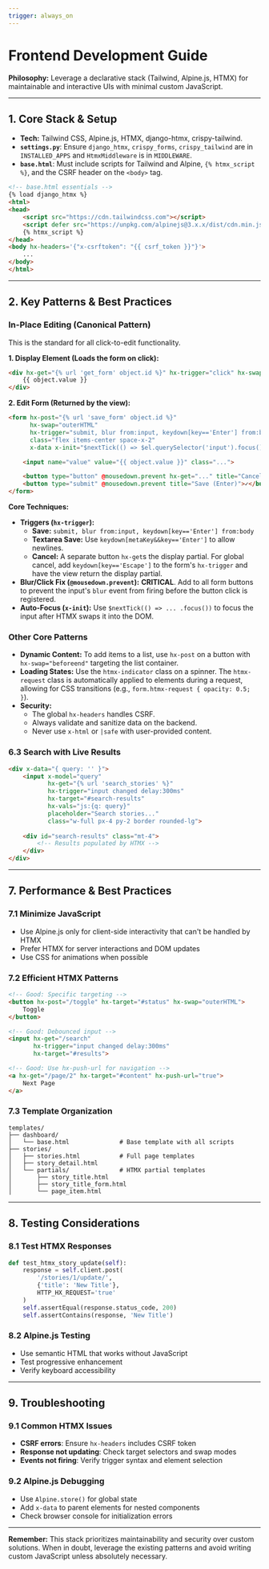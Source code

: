 ```yaml
---
trigger: always_on
---
```


# Frontend Development Guide

**Philosophy:** Leverage a declarative stack (Tailwind, Alpine.js, HTMX) for maintainable and interactive UIs with minimal custom JavaScript.

---

## 1. Core Stack & Setup

- **Tech:** Tailwind CSS, Alpine.js, HTMX, django-htmx, crispy-tailwind.
- **`settings.py`**: Ensure `django_htmx`, `crispy_forms`, `crispy_tailwind` are in `INSTALLED_APPS` and `HtmxMiddleware` is in `MIDDLEWARE`.
- **`base.html`**: Must include scripts for Tailwind and Alpine, `{% htmx_script %}`, and the CSRF header on the `<body>` tag.

```html
<!-- base.html essentials -->
{% load django_htmx %}
<html>
<head>
    <script src="https://cdn.tailwindcss.com"></script>
    <script defer src="https://unpkg.com/alpinejs@3.x.x/dist/cdn.min.js"></script>
    {% htmx_script %}
</head>
<body hx-headers='{"x-csrftoken": "{{ csrf_token }}"}'>
    ...
</body>
</html>
```

---

## 2. Key Patterns & Best Practices

### In-Place Editing (Canonical Pattern)

This is the standard for all click-to-edit functionality.

**1. Display Element (Loads the form on click):**
```html
<div hx-get="{% url 'get_form' object.id %}" hx-trigger="click" hx-swap="outerHTML">
    {{ object.value }}
</div>
```

**2. Edit Form (Returned by the view):**
```html
<form hx-post="{% url 'save_form' object.id %}"
      hx-swap="outerHTML"
      hx-trigger="submit, blur from:input, keydown[key=='Enter'] from:body"
      class="flex items-center space-x-2"
      x-data x-init="$nextTick(() => $el.querySelector('input').focus())">

    <input name="value" value="{{ object.value }}" class="...">

    <button type="button" @mousedown.prevent hx-get="..." title="Cancel (Esc)">X</button>
    <button type="submit" @mousedown.prevent title="Save (Enter)">✓</button>
</form>
```

**Core Techniques:**
- **Triggers (`hx-trigger`):**
    - **Save:** `submit, blur from:input, keydown[key=='Enter'] from:body`
    - **Textarea Save:** Use `keydown[metaKey&&key=='Enter']` to allow newlines.
    - **Cancel:** A separate button `hx-get`s the display partial. For global cancel, add `keydown[key=='Escape']` to the form's `hx-trigger` and have the view return the display partial.
- **Blur/Click Fix (`@mousedown.prevent`):** **CRITICAL**. Add to all form buttons to prevent the input's `blur` event from firing before the button click is registered.
- **Auto-Focus (`x-init`):** Use `$nextTick(() => ... .focus())` to focus the input after HTMX swaps it into the DOM.

### Other Core Patterns

- **Dynamic Content:** To add items to a list, use `hx-post` on a button with `hx-swap="beforeend"` targeting the list container.
- **Loading States:** Use the `htmx-indicator` class on a spinner. The `htmx-request` class is automatically applied to elements during a request, allowing for CSS transitions (e.g., `form.htmx-request { opacity: 0.5; }`).
- **Security:**
    - The global `hx-headers` handles CSRF.
    - Always validate and sanitize data on the backend.
    - Never use `x-html` or `|safe` with user-provided content.

### 6.3 Search with Live Results
```html
<div x-data="{ query: '' }">
    <input x-model="query"
           hx-get="{% url 'search_stories' %}"
           hx-trigger="input changed delay:300ms"
           hx-target="#search-results"
           hx-vals="js:{q: query}"
           placeholder="Search stories..."
           class="w-full px-4 py-2 border rounded-lg">
    
    <div id="search-results" class="mt-4">
        <!-- Results populated by HTMX -->
    </div>
</div>
```

---

## 7. Performance & Best Practices

### 7.1 Minimize JavaScript
- Use Alpine.js only for client-side interactivity that can't be handled by HTMX
- Prefer HTMX for server interactions and DOM updates
- Use CSS for animations when possible

### 7.2 Efficient HTMX Patterns
```html
<!-- Good: Specific targeting -->
<button hx-post="/toggle" hx-target="#status" hx-swap="outerHTML">
    Toggle
</button>

<!-- Good: Debounced input -->
<input hx-get="/search" 
       hx-trigger="input changed delay:300ms" 
       hx-target="#results">

<!-- Good: Use hx-push-url for navigation -->
<a hx-get="/page/2" hx-target="#content" hx-push-url="true">
    Next Page
</a>
```

### 7.3 Template Organization
```
templates/
├── dashboard/
│   └── base.html              # Base template with all scripts
├── stories/
│   ├── stories.html           # Full page templates
│   ├── story_detail.html
│   └── partials/              # HTMX partial templates
│       ├── story_title.html
│       ├── story_title_form.html
│       └── page_item.html
```

---

## 8. Testing Considerations

### 8.1 Test HTMX Responses
```python
def test_htmx_story_update(self):
    response = self.client.post(
        '/stories/1/update/',
        {'title': 'New Title'},
        HTTP_HX_REQUEST='true'
    )
    self.assertEqual(response.status_code, 200)
    self.assertContains(response, 'New Title')
```

### 8.2 Alpine.js Testing
- Use semantic HTML that works without JavaScript
- Test progressive enhancement
- Verify keyboard accessibility

---

## 9. Troubleshooting

### 9.1 Common HTMX Issues
- **CSRF errors**: Ensure `hx-headers` includes CSRF token
- **Response not updating**: Check target selectors and swap modes
- **Events not firing**: Verify trigger syntax and element selection

### 9.2 Alpine.js Debugging
- Use `Alpine.store()` for global state
- Add `x-data` to parent elements for nested components
- Check browser console for initialization errors

---

**Remember:** This stack prioritizes maintainability and security over custom solutions. When in doubt, leverage the existing patterns and avoid writing custom JavaScript unless absolutely necessary.
